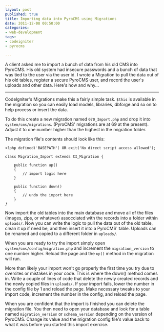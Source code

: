 ```yaml
---
layout: post
published: true
title: Importing data into PyroCMS using Migrations
date: 2011-12-08 00:50:00
categories:
- web-development
tags:
- codeigniter
- pyrocms

---
```


A client asked me to import a bunch of data from his old CMS into PyroCMS. His old system had insecure passwords and a bunch of data that was tied to the user via the user id. I wrote a Migration to pull the data out of his old tables, register a secure PyroCMS user, and record the user&#39;s uploads and other data. Here&#39;s how and why...

---


CodeIgniter's Migrations make this a fairly simple task. `$this` is available in the migration so you can easily load models, libraries, dbforge and so on to help process or insert the data.

To do this create a new migration named `070_Import.php` and drop it into `system/cms/migrations`. (PyroCMS' migrations are at 69 at the present). Adjust it to one number higher than the highest in the migration folder.

The migration file's contents should look like this:

    <?php defined('BASEPATH') OR exit('No direct script access allowed');

    class Migration_Import extends CI_Migration {

        public function up()
        {
            // import logic here
        }

        public function down()
        {
            // undo the import here
        }
    }

Now import the old tables into the main database and move all of the files (images, zips, or whatever) assocciated with the records into a folder within `uploads/`. Now you can write the logic to pull the data out of the old table, clean it up if need be, and then insert it into a PyroCMS' table. Uploads can be renamed and copied to a different folder in `uploads/`.

When you are ready to try the import simply open `system/cms/config/migration.php` and increment the `migration_version` to one number higher. Reload the page and the `up()` method in the migration will run. 

More than likely your import won't go properly the first time you try due to oversites or mistakes in your code. This is where the down() method comes in. Write a couple of lines of code that delete the newly created records and the newly copied files in `uploads/`. If your import fails, lower the number in the config file by 1 and reload the page. Make necessary tweaks to your import code, increment the number in the config, and reload the page.

When you are confident that the import is finished you can delete the migration file. You then need to open your database and look for a table named `migration_version` or `schema_version` depending on the version of PyroCMS. Change its value and the migration config file's value back to what it was before you started this import exercise.
